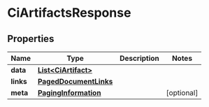 

# CiArtifactsResponse


## Properties

| Name | Type | Description | Notes |
|------------ | ------------- | ------------- | -------------|
|**data** | [**List&lt;CiArtifact&gt;**](CiArtifact.md) |  |  |
|**links** | [**PagedDocumentLinks**](PagedDocumentLinks.md) |  |  |
|**meta** | [**PagingInformation**](PagingInformation.md) |  |  [optional] |




